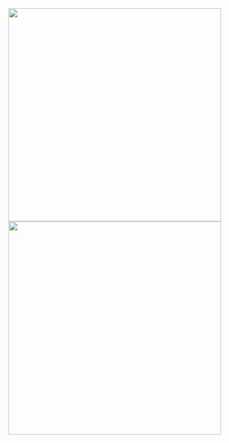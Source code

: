 <a align="left" href="https://www.youtube.com/watch?v=dQw4w9WgXcQ">
        <img align="top" src="https://github-readme-stats.vercel.app/api?username=joshuajeschek&count_private=true&show_icons=true&theme=github_dark" width=425 />
</a>

<a align="right" href="https://www.youtube.com/watch?v=dQw4w9WgXcQ">
        <img align="top" src="https://github-readme-stats.vercel.app/api/wakatime?username=joshuajeschek&theme=github_dark&layout=compact" width=425 />
</a>
